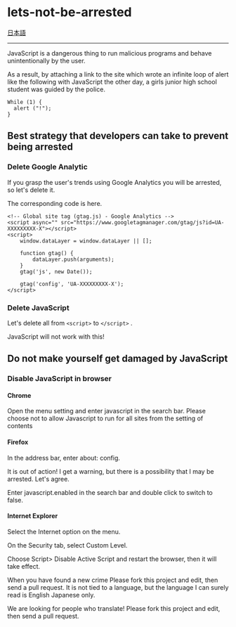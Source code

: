 # lets-not-be-arrested

[日本語](README.ja.md)

----

JavaScript is a dangerous thing to run malicious programs and behave unintentionally by the user.

As a result, by attaching a link to the site which wrote an infinite loop of alert like the following with JavaScript the other day, a girls junior high school student was guided by the police.

```
While (1) {
  alert ("!");
}
```

## Best strategy that developers can take to prevent being arrested

### Delete Google Analytic

If you grasp the user's trends using Google Analytics you will be arrested, so let's delete it.

The corresponding code is here.

```
<!-- Global site tag (gtag.js) - Google Analytics -->
<script async="" src="https://www.googletagmanager.com/gtag/js?id=UA-XXXXXXXXX-X"></script>
<script>
    window.dataLayer = window.dataLayer || [];

    function gtag() {
        dataLayer.push(arguments);
    }
    gtag('js', new Date());

    gtag('config', 'UA-XXXXXXXXX-X');
</script>
```

### Delete JavaScript
Let's delete all from `<script>` to `</script>` .

JavaScript will not work with this!

## Do not make yourself get damaged by JavaScript

### Disable JavaScript in browser

#### Chrome
Open the menu setting and enter javascript in the search bar. Please choose not to allow Javascript to run for all sites from the setting of contents

#### Firefox
In the address bar, enter about: config.

It is out of action! I get a warning, but there is a possibility that I may be arrested. Let's agree.

Enter javascript.enabled in the search bar and double click to switch to false.

#### Internet Explorer
Select the Internet option on the menu.

On the Security tab, select Custom Level.

Choose Script> Disable Active Script and restart the browser, then it will take effect.

When you have found a new crime
Please fork this project and edit, then send a pull request. It is not tied to a language, but the language I can surely read is English Japanese only.

We are looking for people who translate!
Please fork this project and edit, then send a pull request.

